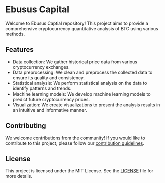# Ebusus Capital
 

Welcome to Ebusus Captial repository! This project aims to provide a comprehensive cryptocurrency quantitative analysis of BTC using various methods.

## Features
- Data collection: We gather historical price data from various cryptocurrency exchanges.
- Data preprocessing: We clean and preprocess the collected data to ensure its quality and consistency.
- Statistical analysis: We perform statistical analysis on the data to identify patterns and trends.
- Machine learning models: We develop machine learning models to predict future cryptocurrency prices.
- Visualization: We create visualizations to present the analysis results in an intuitive and informative manner.

## Contributing
We welcome contributions from the community! If you would like to contribute to this project, please follow our [contribution guidelines](CONTRIBUTING.md).

## License
This project is licensed under the MIT License. See the [LICENSE](LICENSE) file for more details.
